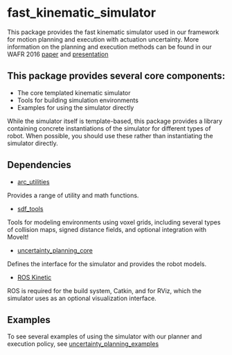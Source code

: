 # fast_kinematic_simulator

This package provides the fast kinematic simulator used in our framework for motion planning and execution with actuation uncertainty. More information on the planning and execution methods can be found in our WAFR 2016 [paper](http://arm.eecs.umich.edu/download.php?p=54) and [presentation](https://www.youtube.com/watch?v=42rwqAUTlbo&list=PL24TB_XE22Jvx6Ozhmdwl5kRClbWjUS0m)

## This package provides several core components:

- The core templated kinematic simulator
- Tools for building simulation environments
- Examples for using the simulator directly

While the simulator itself is template-based, this package provides a library containing concrete instantiations of the simulator for different types of robot. When possible, you should use these rather than instantiating the simulator directly.

## Dependencies

- [arc_utilities](https://github.com/UM-ARM-LAB/arc_utilities)
 
Provides a range of utility and math functions.

- [sdf_tools](https://github.com/UM-ARM-LAB/sdf_tools)

Tools for modeling environments using voxel grids, including several types of collision maps, signed distance fields, and optional integration with MoveIt!

- [uncertainty_planning_core](https://github.com/UM-ARM-LAB/uncertainty_planning_core)

Defines the interface for the simulator and provides the robot models.

- [ROS Kinetic](http://ros.org)

ROS is required for the build system, Catkin, and for RViz, which the simulator uses as an optional visualization interface.

## Examples

To see several examples of using the simulator with our planner and execution policy, see [uncertainty_planning_examples](https://github.com/UM-ARM-LAB/uncertainty_planning_examples)
